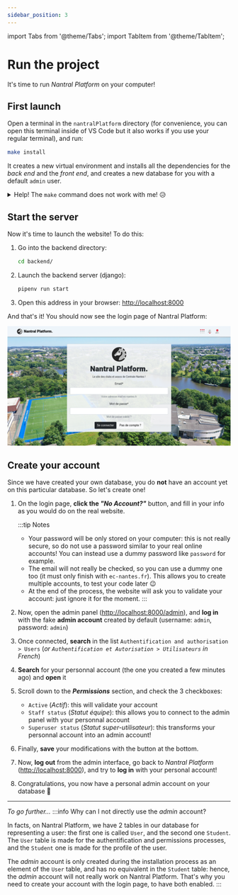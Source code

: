 ```yaml
---
sidebar_position: 3
---
```


import Tabs from '@theme/Tabs';
import TabItem from '@theme/TabItem';

# Run the project

It's time to run *Nantral Platform* on your computer!

## First launch

Open a terminal in the `nantralPlatform` directory (for convenience, you can
open this terminal inside of VS Code but it also works if you use your regular
terminal), and run:

```bash
make install
```

It creates a new virtual environment and installs all the dependencies for the
*back end* and the *front end*, and creates a new database for you with a
default `admin` user.

<details>
    <summary>Help! The <code>make</code> command does not work with me! 😥</summary>

Well, sorry you're not lucky! But don't worry, here are all the steps you can do
to install everything.

1. Go into the `backend` directory:
    ```bash
    cd backend/
    ```

2. In the `backend/config/settings` directory, copy the file named `.env.example`
    and rename it `.env` only.

3. Install dependencies and create a virtuel environment for python:
    ```bash
    pipenv install --dev
    ```
    If you get an error with the Python version, install [pyenv](https://github.com/pyenv/pyenv).

4. Create your database for django:
    ```bash
    pipenv run django migrate
    ```

5. Create an administrator acount on this database:
    ```bash
    pipenv run django createsuperuser
    ```
    When asked, complete as follow:
    - username: `admin` (or `admin2` if already used)
    - email: `admin@ec-nantes.fr`
    - password: `admin`

6. Now, change your working directory to the `frontend` one:
    ```bash
    cd ../frontend
    ```

7. Install the dependencies:
    ```bash
    npm install
    ```

8. Compile the source code for the first time:
    ```bash
    npm run build:dev
    ```

Congratulations, you did it all 🥳

</details>

## Start the server

Now it's time to launch the website! To do this:
1. Go into the backend directory:
    ```bash
    cd backend/
    ```
2. Launch the backend server (django):
    ```bash
    pipenv run start
    ```
3. Open this address in your browser: [http://localhost:8000](http://localhost:8000)

And that's it! You should now see the login page of Nantral Platform:

![The login page](/login-page.png)

## Create your account

Since we have created your own database, you do **not** have an account yet
on this particular database. So let's create one!

1. On the login page, **click the *"No Account?"*** button, and fill in your
    info as you would do on the real website.

    :::tip Notes
    - Your password will be only stored on your computer: this is not really secure,
    so do not use a password similar to your real online accounts!
    You can instead use a dummy password like `password` for example.
    - The email will not really be checked, so you can use a dummy one too
    (it must only finish with `ec-nantes.fr`). This allows you to create
    multiple accounts, to test your code later 😉
    - At the end of the process, the website will ask you to validate your account:
    just ignore it for the moment.
    :::

2. Now, open the admin panel ([http://localhost:8000/admin](http://localhost:8000/admin)),
    and **log in** with the fake **admin account** created by default
    (username: `admin`, password: `admin`)

3. Once connected, **search** in the list `Authentification and authorisation > Users`
    (*or `Authentification et Autorisation > Utilisateurs` in French*)

4. **Search** for your personnal account (the one you created a few minutes ago) and **open** it

5. Scroll down to the ***Permissions*** section, and check the 3 checkboxes:
    * `Active` (*Actif*): this will validate your account
    * `Staff status` (*Statut équipe*): this allows you to connect to the admin panel
        with your personnal account
    * `Superuser status` (*Statut super-utilisateur*): this transforms your personnal
        account into an admin account!

5. Finally, **save** your modifications with the button at the bottom.

6. Now, **log out** from the admin interface, go back to *Nantral Platform*
    ([http://localhost:8000](http://localhost:8000)), and try to **log in** with
    your personal account!

7. Congratulations, you now have a personal admin account on your database 🥳

---

*To go further...*
:::info Why can I not directly use the *admin* account?

In facts, on Nantral Platform, we have 2 tables in our database for representing
a user: the first one is called `User`, and the second one `Student`. The
`User` table is made for the authentification and permissions processes, and the
`Student` one is made for the profile of the user.

The *admin* account is only created during the installation process as an
element of the `User` table, and has no equivalent in the `Student` table:
hence, the *admin* account will not really work on Nantral Platform. That's why
you need to create your account with the login page, to have both enabled.
:::
